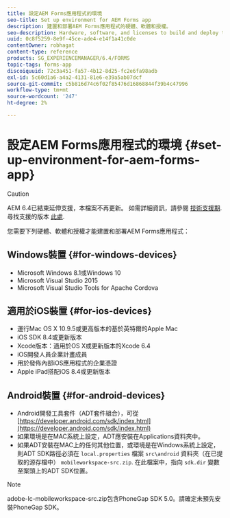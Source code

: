 ```yaml
---
title: 設定AEM Forms應用程式的環境
seo-title: Set up environment for AEM Forms app
description: 建置和部署AEM Forms應用程式的硬體、軟體和授權。
seo-description: Hardware, software, and licenses to build and deploy the AEM Forms app.
uuid: 0c8f5259-8e9f-45ce-ade4-e14f1a41c0de
contentOwner: robhagat
content-type: reference
products: SG_EXPERIENCEMANAGER/6.4/FORMS
topic-tags: forms-app
discoiquuid: 72c3a451-fa57-4b12-8d25-fc2e6fa98adb
exl-id: 5c60d1a6-a4a2-4131-81e6-e39a5ab07dcf
source-git-commit: c5b816d74c6f02f85476d16868844f39b4c47996
workflow-type: tm+mt
source-wordcount: '247'
ht-degree: 2%

---
```


# 設定AEM Forms應用程式的環境 {#set-up-environment-for-aem-forms-app}

>[!CAUTION]
>
>AEM 6.4已結束延伸支援，本檔案不再更新。 如需詳細資訊，請參閱 [技術支援期](https://helpx.adobe.com//tw/support/programs/eol-matrix.html). 尋找支援的版本 [此處](https://experienceleague.adobe.com/docs/).

您需要下列硬體、軟體和授權才能建置和部署AEM Forms應用程式：

## Windows裝置 {#for-windows-devices}

* Microsoft Windows 8.1或Windows 10
* Microsoft Visual Studio 2015
* Microsoft Visual Studio Tools for Apache Cordova

## 適用於iOS裝置 {#for-ios-devices}

* 運行Mac OS X 10.9.5或更高版本的基於英特爾的Apple Mac
* iOS SDK 8.4或更新版本
* Xcode版本：適用於OS X或更新版本的Xcode 6.4
* iOS開發人員企業計畫成員
* 用於發佈內部iOS應用程式的企業憑證
* Apple iPad搭配iOS 8.4或更新版本

## Android裝置 {#for-android-devices}

* Android開發工具套件（ADT套件組合），可從 [https://developer.android.com/sdk/index.html](https://developer.android.com/sdk/index.html)
* 如果環境是在MAC系統上設定，ADT應安裝在Applications資料夾中。
* 如果ADT安裝在MAC上的任何其他位置，或環境是在Windows系統上設定，則ADT SDK路徑必須在 `local.properties` 檔案 `src\android` 資料夾（在已提取的源存檔中） `mobileworkspace-src.zip`. 在此檔案中，指向 `sdk.dir` 變數至案頭上的ADT SDK位置。

>[!NOTE]
>
>adobe-lc-mobileworkspace-src.zip包含PhoneGap SDK 5.0。請確定未預先安裝PhoneGap SDK。
